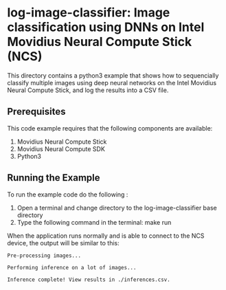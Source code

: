 # log-image-classifier: Image classification using DNNs on Intel Movidius Neural Compute Stick (NCS)

This directory contains a python3 example that shows how to sequencially classify multiple images using deep neural networks on the Intel Movidius Neural Compute Stick, and log the results into a CSV file.

## Prerequisites

This code example requires that the following components are available:
1. Movidius Neural Compute Stick
2. Movidius Neural Compute SDK
3. Python3


## Running the Example
To run the example code do the following :
1. Open a terminal and change directory to the log-image-classifier base directory
2. Type the following command in the terminal: make run 

When the application runs normally and is able to connect to the NCS device, the output will be similar to this:

~~~
Pre-processing images...

Performing inference on a lot of images...

Inference complete! View results in ./inferences.csv.
~~~



